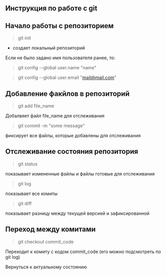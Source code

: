 ## Инструкция по работе с git

## Начало работы с репозиторием
> git init

* создает локальный репозиторий 

Если не было задано имя пользователя ранее, то:
> git config --global user.name "name"

> git config --global user.email "mail@mail.com"

## Добавление факйлов в репозиторий
> git add file_name 

Добалвяет файл file_name для отслеживания

> git commit -m "some message"

фиксирует все файлы, которые добавлены для отслеживания

## Отслеживание состояния репозитория
> git status

показывает измененные файлы и файлы готовые для отслеживания 
> git log

показывает все комиты
> git diff

показывает разницу между текущей версией и зафиксированной

## Переход между комитами
> git checkout commit_code

Переходит к комиту с кодом commit_code (его можно подсмотреть по git log)

Вернуться к актуальному состоянию
